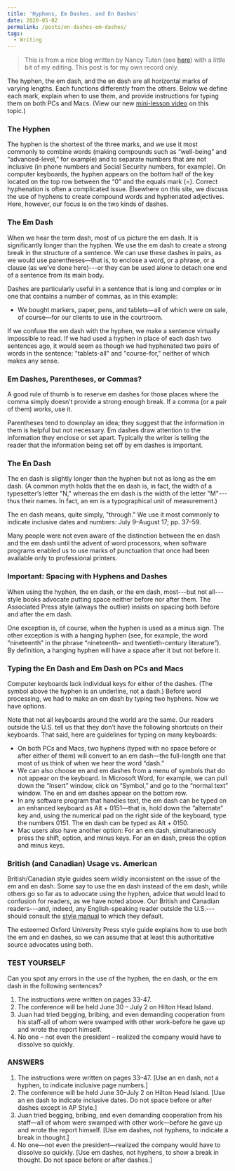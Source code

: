 ```yaml
---
title: 'Hyphens, Em Dashes, and En Dashes'
date: 2020-05-02
permalink: /posts/en-dashes-em-dashes/
tags:
  - Writing
---
```


> This is from a nice blog written by Nancy Tuten (see [here](https://getitwriteonline.com/articles/en-dashes-em-dashes/)) with a little bit of my editing. This post is for my own record only.

The hyphen, the em dash, and the en dash are all horizontal marks of varying lengths. Each functions differently from the others. Below we define each mark, explain when to use them, and provide instructions for typing them on both PCs and Macs. (View our new [mini-lesson video](https://www.youtube.com/watch?v=PSiOINsrnpI&feature=youtu.be) on this topic.)

### The Hyphen

The hyphen is the shortest of the three marks, and we use it most commonly to combine words (making compounds such as “well-being” and “advanced-level,” for example) and to separate numbers that are not inclusive (in phone numbers and Social Security numbers, for example). On computer keyboards, the hyphen appears on the bottom half of the key located on the top row between the “0” and the equals mark (=). Correct hyphenation is often a complicated issue. Elsewhere on this site, we discuss the use of hyphens to create compound words and hyphenated adjectives. Here, however, our focus is on the two kinds of dashes.

### The Em Dash

When we hear the term dash, most of us picture the em dash. It is significantly longer than the hyphen. We use the em dash to create a strong break in the structure of a sentence. We can use these dashes in pairs, as we would use parentheses—that is, to enclose a word, or a phrase, or a clause (as we’ve done here)---or they can be used alone to detach one end of a sentence from its main body.

Dashes are particularly useful in a sentence that is long and complex or in one that contains a number of commas, as in this example:

* We bought markers, paper, pens, and tablets—all of which were on sale, of course—for our clients to use in the courtroom.

If we confuse the em dash with the hyphen, we make a sentence virtually impossible to read. If we had used a hyphen in place of each dash two sentences ago, it would seem as though we had hyphenated two pairs of words in the sentence: "tablets-all" and "course-for," neither of which makes any sense.

### Em Dashes, Parentheses, or Commas?

A good rule of thumb is to reserve em dashes for those places where the comma simply doesn’t provide a strong enough break. If a comma (or a pair of them) works, use it.

Parentheses tend to downplay an idea; they suggest that the information in them is helpful but not necessary. Em dashes draw attention to the information they enclose or set apart. Typically the writer is telling the reader that the information being set off by em dashes is important.

### The En Dash

The en dash is slightly longer than the hyphen but not as long as the em dash. (A common myth holds that the en dash is, in fact, the width of a typesetter’s letter "N," whereas the em dash is the width of the letter "M"---thus their names. In fact, an em is a typographical unit of measurement.)

The en dash means, quite simply, "through." We use it most commonly to indicate inclusive dates and numbers: July 9–August 17; pp. 37–59.

Many people were not even aware of the distinction between the en dash and the em dash until the advent of word processors, when software programs enabled us to use marks of punctuation that once had been available only to professional printers.

### Important: Spacing with Hyphens and Dashes

When using the hyphen, the en dash, or the em dash, most---but not all---style books advocate putting space neither before nor after them. The Associated Press style (always the outlier) insists on spacing both before and after the em dash.

One exception is, of course, when the hyphen is used as a minus sign. The other exception is with a hanging hyphen (see, for example, the word “nineteenth” in the phrase “nineteenth- and twentieth-century literature”). By definition, a hanging hyphen will have a space after it but not before it.

### Typing the En Dash and Em Dash on PCs and Macs

Computer keyboards lack individual keys for either of the dashes. (The symbol above the hyphen is an underline, not a dash.) Before word processing, we had to make an em dash by typing two hyphens. Now we have options.

Note that not all keyboards around the world are the same. Our readers outside the U.S. tell us that they don’t have the following shortcuts on their keyboards.  That said, here are guidelines for typing on many keyboards:

* On both PCs and Macs, two hyphens (typed with no space before or after either of them) will convert to an em dash—the full-length one that most of us think of when we hear the word “dash.”
* We can also choose en and em dashes from a menu of symbols that do not appear on the keyboard. In Microsoft Word, for example, we can pull down the “Insert” window, click on “Symbol,” and go to the “normal text” window. The en and em dashes appear on the bottom row.
* In any software program that handles text, the em dash can be typed on an enhanced keyboard as Alt + 0151—that is, hold down the “alternate” key and, using the numerical pad on the right side of the keyboard, type the numbers 0151. The en dash can be typed as Alt + 0150.
* Mac users also have another option: For an em dash, simultaneously press the shift, option, and minus keys. For an en dash, press the option and minus keys.

### British (and Canadian) Usage vs. American

British/Canadian style guides seem wildly inconsistent on the issue of the em and en dash. Some say to use the en dash instead of the em dash, while others go so far as to advocate using the hyphen, advice that would lead to confusion for readers, as we have noted above. Our British and Canadian readers---and, indeed, any English-speaking reader outside the U.S.---should consult the [style manual](https://www.youtube.com/watch?v=PSiOINsrnpI&feature=youtu.be) to which they default.

The esteemed Oxford University Press style guide explains how to use both the em and en dashes, so we can assume that at least this authoritative source advocates using both.

### TEST YOURSELF

Can you spot any errors in the use of the hyphen, the en dash, or the em dash in the following sentences?

1. The instructions were written on pages 33-47.
2. The conference will be held June 30 – July 2 on Hilton Head Island.
3. Juan had tried begging, bribing, and even demanding cooperation from his staff-all of whom were swamped with other work-before he gave up and wrote the report himself.
4. No one – not even the president – realized the company would have to dissolve so quickly.

### ANSWERS

1. The instructions were written on pages 33–47. [Use an en dash, not a hyphen, to indicate inclusive page numbers.]
2. The conference will be held June 30–July 2 on Hilton Head Island. [Use an en dash to indicate inclusive dates. Do not space before or after dashes except in AP Style.]
3. Juan tried begging, bribing, and even demanding cooperation from his staff—all of whom were swamped with other work—before he gave up and wrote the report himself. [Use em dashes, not hyphens, to indicate a break in thought.]
4. No one—not even the president—realized the company would have to dissolve so quickly. [Use em dashes, not hyphens, to show a break in thought. Do not space before or after dashes.]
